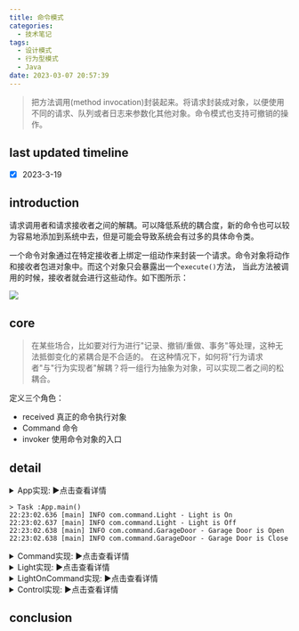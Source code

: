 ```yaml
---
title: 命令模式
categories:
  - 技术笔记
tags:
  - 设计模式
  - 行为型模式
  - Java
date: 2023-03-07 20:57:39
---
```


>把方法调用(method invocation)封装起来。将请求封装成对象，以便使用不同的请求、队列或者日志来参数化其他对象。命令模式也支持可撤销的操作。


## last updated timeline
- [x] 2023-3-19

## introduction
请求调用者和请求接收者之间的解耦。可以降低系统的耦合度，新的命令也可以较为容易地添加到系统中去，但是可能会导致系统会有过多的具体命令类。

一个命令对象通过在特定接收者上绑定一组动作来封装一个请求。命令对象将动作和接收者包进对象中。而这个对象只会暴露出一个`execute()`方法，
当此方法被调用的时候，接收者就会进行这些动作。如下图所示：

![](http://www.plantuml.com/plantuml/png/bL71Yi8m4BtdAt9iMUWNU94AUrbGLF0WUyYcqnf8CYKpoaBLRz_Qscr5Atf8PfYPzoRlnNY6a2iDKgDBwkEKpvAqZR8I7_A09fFm2thF4CNY9BHLH3VZdoge0cQ8eKTW2NvaV6LSQM493XbIz1pGrhYpxBQIHUve2FXQZgunxbe_UsRq6qMB04IGZMpxCiMEvxwNT9PDIThB_Qx0UIrhI3MGNlodhv6sh-WDkzZLvNa-0fgMPGEfY1KRVMhddJ8-Md4mljX-ntVjCBJQGbW3SSClnADVdnoJv8c5hs4UMlO7)

## core
>在某些场合，比如要对行为进行"记录、撤销/重做、事务"等处理，这种无法抵御变化的紧耦合是不合适的。
>在这种情况下，如何将"行为请求者"与"行为实现者"解耦？将一组行为抽象为对象，可以实现二者之间的松耦合。

定义三个角色：
- received 真正的命令执行对象 
- Command 命令
- invoker 使用命令对象的入口

## detail
<details>
  <summary>App实现: ▶️点击查看详情</summary>

    ```java
    package com.command;
    
    import javax.xml.bind.annotation.XmlElementWrapper;
    
    /**
     * @author cuiliu
     */
    public class App {
        public static void main(String[] args) {
            remoteControllerTest();
        }
    
        public static void remoteControllerTest(){
            SimpleRemoteControl remote = new SimpleRemoteControl();
            Light light = new Light();
            LightOnCommand lightOn = new LightOnCommand(light);
            LightOffCommand lightOff = new LightOffCommand(light);
            remote.setCommand(lightOn);
            remote.buttonWasPressed();
            remote.setCommand(lightOff);
            remote.buttonWasPressed();
            GarageDoor garageDoor = new GarageDoor();
            GarageDoorOpenCommand garageDoorOpen = new GarageDoorOpenCommand(garageDoor);
            remote.setCommand(garageDoorOpen);
            remote.buttonWasPressed();
            remote.undoButtonWasPressed();
        }
    }
    ```
</details>


```
> Task :App.main()
22:23:02.636 [main] INFO com.command.Light - Light is On
22:23:02.637 [main] INFO com.command.Light - Light is Off
22:23:02.638 [main] INFO com.command.GarageDoor - Garage Door is Open
22:23:02.638 [main] INFO com.command.GarageDoor - Garage Door is Close
```


<details>
  <summary>Command实现: ▶️点击查看详情</summary>
    ```java
    package com.command;
    public interface Command {
        public void execute();
        public void undo();
    }
    ```
</details>

<details>
  <summary>Light实现: ▶️点击查看详情</summary>
    ```java
    package com.command;
    import lombok.extern.slf4j.Slf4j;
    
    @Slf4j
    public class Light {
        public void on(){
            log.info("Light is On");
        }
    
        public void off(){
            log.info("Light is Off");
        }
    }
    ```
</details>



<details>
  <summary>LightOnCommand实现: ▶️点击查看详情</summary>
    ```java
    package com.command;
    
    public class LightOnCommand implements Command{
    
        Light light;
    
        public LightOnCommand(Light light){
            this.light = light;
        }
        @Override
        public void execute() {
            light.on();
        }
    
        @Override
        public void undo() {
            light.off();
        }
    }
    ```
</details>


<details>
  <summary>Control实现: ▶️点击查看详情</summary>
    ```java
    package com.command;
    
    public class SimpleRemoteControl {
        Command slot;
    
        public SimpleRemoteControl(){}
    
        public void setCommand(Command command){
            this.slot = command;
        }
        public void buttonWasPressed(){
            slot.execute();
        }
    
        public void undoButtonWasPressed(){
            slot.undo();
        }
    }
    ```
</details>

## conclusion


